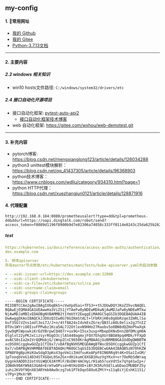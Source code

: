 ## my-config
#### 1. 👻常用网址
- [我的 Github](https://github.com/huohuoren4)
- [我的 Gitee](https://gitee.com/shushuiren4)
- [Python-3.7.13文档](https://docs.python.org/zh-cn/3.7/)

---
#### 2. 主要内容
##### 2.2 windows 相关知识
- win10 hosts文件路径: `C:/windows/system32/drivers/etc`

##### 2.4 接口自动化开源项目
- 接口自动化框架: [pytest-auto-api2](https://gitee.com/yu_xiao_qi/pytest-auto-api2?_from=gitee_search)
  - [接口自动化框架技术博客](https://blog.csdn.net/weixin_43865008/article/details/123904871?spm=1001.2014.3001.5501)
- web 自动化框架:  <https://gitee.com/wxhou/web-demotest.git>

---
#### 3. 补充内容
- pytorch博客: https://blog.csdn.net/mengxianglong123/article/details/126034288
- python3 unittest模块解析：https://blog.csdn.net/qq_41437305/article/details/96368903
- python技术博客：https://www.cnblogs.com/wdliu/category/934310.html?page=1
- python HTTP代理：https://blog.csdn.net/xuezhangjun0121/article/details/128871916

#### 4. 代理配置
```shell
http://192.168.0.184:8080/prometheusalert?type=dd&tpl=prometheus-dd&ddurl=https://oapi.dingtalk.com/robot/send?access_token=f0089d1196f8900b9d7e02306a74058c333ff0114e0243c25da625b262293009
```
##### test
```yaml
https://kubernetes.io/docs/reference/access-authn-authz/authentication/#openid-connect-tokens
dex.example.com

5. 修改apiserver
所有master节点修改/etc/kubernetes/manifests/kube-apiserver.yaml的启动参数

- --oidc-issuer-url=https://dex.example.com:32000
- --oidc-client-id=kubernetes
- --oidc-ca-file=/etc/kubernetes/ssl/ca.pem
- --oidc-username-claim=email
- --oidc-groups-claim=groups
```

```
-----BEGIN CERTIFICATE-----
MIIDBTCCAe2gAwIBAgIUbqBkS+cVwVpdSai+fF53++thJDUwDQYJKoZIhvcNAQEL
BQAwEjEQMA4GA1UEAwwHa3ViZS1jYTAeFw0yNDEwMDkwNjAwMDJaFw0yNDEwMTkw
NjAwMDJaMBIxEDAOBgNVBAMMB2t1YmUtY2EwggEiMA0GCSqGSIb3DQEBAQUAA4IB
DwAwggEKAoIBAQCkJJDOzQ3Iw0G78GIKmStALt+lFbRXjH0s0g6bRzqe3ZmRLlSa
buf35GlVZns1oUl3oi7J/J+n/4tf8A24sIdvkEsZGre/QB3lzAOL0elix2gJTnIZ
DTUv1WYriO0IsvFPPwbz1Kca5AL7J2OtlexN9HHo27Raobv5o0BN8dQZHoPhwXqk
Syw9qMlWpswkiKrEdYBrpwCQ4O7r+ux9G+I5sx3uvp+MbepDXNvDnn2BFDMcgH0A
Olglxt22yPKJxCizsyrRUgO3cjlAS440agmxjFQV7EhqXUr8BOA9pq4MDk/FFXpD
avACS8sIa2m1VrQQMobjG/iWnpZCnC9650KrAgMBAAGjUzBRMB0GA1UdDgQWBBTW
xcDSOXCcggkwGUZp1CfI6x7/vDAfBgNVHSMEGDAWgBTWxcDSOXCcggkwGUZp1CfI
6x7/vDAPBgNVHRMBAf8EBTADAQH/MA0GCSqGSIb3DQEBCwUAA4IBAQB5zN7OhKZW
GPN8F0gBpzHiKUwSdqO3pKoX3goVm1iIHdfuuKeAPpF8IN6RRq9t4K+OSa1IxGM/
1pTooqbVoG14D34STXGQeL0SeZGx+dHikumC8XGB1HuzVgYKxX+vr7OeRbSdWraq
UygnkXADDh32otVUiWQC63AYMlF/BxDWr4ACHyLrH1ab5ruxVdt5x7qYg41wIp+/
1ON4k90AYW9AS3GA8+ErmYwOPssd+NtHzOXD+iBYJK5Rzh5ElLabDaoIMUBDFZ5y
iuhi2KV9f9QnX83ARYmb0Aw9czg7ok1P7kDqo58Ou6ZMtY+s11q8iYjEshK1151/
v7Pg+1MxXr9R
-----END CERTIFICATE-----
```


